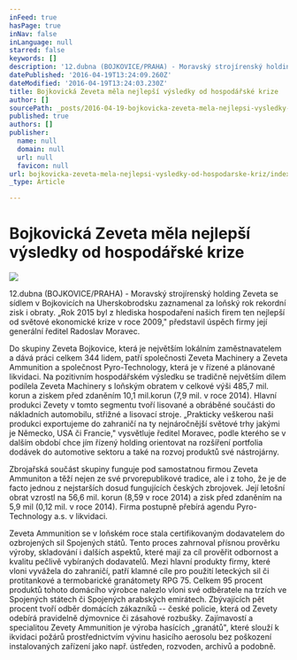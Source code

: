 ```yaml
---
inFeed: true
hasPage: true
inNav: false
inLanguage: null
starred: false
keywords: []
description: '12.dubna (BOJKOVICE/PRAHA) - Moravský strojírenský holding Zeveta se sídlem v Bojkovicích na Uherskobrodsku zaznamenal za loňský rok rekordní zisk i obraty. „Rok 2015 byl z hlediska hospodaření našich firem ten nejlepší od světové ekonomické krize v roce 2009,“ představil úspěch firmy její generální ředitel Radoslav Moravec.'
datePublished: '2016-04-19T13:24:09.260Z'
dateModified: '2016-04-19T13:24:03.230Z'
title: Bojkovická Zeveta měla nejlepší výsledky od hospodářské krize
author: []
sourcePath: _posts/2016-04-19-bojkovicka-zeveta-mela-nejlepsi-vysledky-od-hospodarske-kriz.md
published: true
authors: []
publisher:
  name: null
  domain: null
  url: null
  favicon: null
url: bojkovicka-zeveta-mela-nejlepsi-vysledky-od-hospodarske-kriz/index.html
_type: Article

---
```

# Bojkovická Zeveta měla nejlepší výsledky od hospodářské krize
![](https://the-grid-user-content.s3-us-west-2.amazonaws.com/470e976d-69af-4e9c-bd74-227c14329028.jpg)

12.dubna (BOJKOVICE/PRAHA) - Moravský strojírenský holding Zeveta se sídlem v Bojkovicích na Uherskobrodsku zaznamenal za loňský rok rekordní zisk i obraty. „Rok 2015 byl z hlediska hospodaření našich firem ten nejlepší od světové ekonomické krize v roce 2009," představil úspěch firmy její generální ředitel Radoslav Moravec.

Do skupiny Zeveta Bojkovice, která je největším lokálním zaměstnavatelem a dává práci celkem 344 lidem, patří společnosti Zeveta Machinery a Zeveta Ammunition a společnost Pyro-Technology, která je v řízené a plánované likvidaci. Na pozitivním hospodářském výsledku se tradičně největším dílem podílela Zeveta Machinery s loňským obratem v celkové výši 485,7 mil. korun a ziskem před zdaněním 10,1 mil.korun (7,9 mil. v roce 2014). Hlavní produkci Zevety v tomto segmentu tvoří lisované a obráběné součásti do nákladních automobilu, střižné a lisovací stroje. „Prakticky veškerou naši produkci exportujeme do zahraničí na ty nejnáročnější světové trhy jakými je Německo, USA či Francie," vysvětluje ředitel Moravec, podle kterého se v dalším období chce jím řízený holding orientovat na rozšíření portfolia dodávek do automotive sektoru a také na rozvoj produktů své nástrojárny.

Zbrojařská součást skupiny funguje pod samostatnou firmou Zeveta Ammuniton a těží nejen ze své prvorepublikové tradice, ale i z toho, že je de facto jednou z nejstarších dosud fungujících českých zbrojovek. Její letošní obrat vzrostl na 56,6 mil. korun (8,59 v roce 2014) a zisk před zdaněním na 5,9 mil (0,12 mil. v roce 2014). Firma postupně přebírá agendu Pyro-Technology a.s. v likvidaci.

Zeveta Ammunition se v loňském roce stala certifikovaným dodavatelem do ozbrojených sil Spojených států. Tento proces zahrnoval přísnou prověrku výroby, skladování i dalších aspektů, které mají za cíl prověřit odbornost a kvalitu pečlivě vybíraných dodavatelů. Mezi hlavní produkty firmy, které vloni vyvážela do zahraničí, patří klamné cíle pro použití leteckých sil či protitankové a termobarické granátomety RPG 75\. Celkem 95 procent produktů tohoto domácího výrobce nalezlo vloni své odběratele na trzích ve Spojených státech či Spojených arabských emirátech. Zbývajících pět procent tvoří odběr domácích zákazníků -- české policie, která od Zevety odebírá pravidelně dýmovnice či zásahové rozbušky. Zajímavostí a specialitou Zevety Ammunition je výroba hasících „granátů", které slouží k ikvidaci požárů prostřednictvím vývinu hasicího aerosolu bez poškození instalovaných zařízení jako např. ústředen, rozvoden, archivů a podobně.